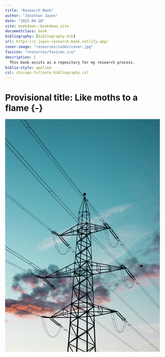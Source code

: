 ```yaml
--- 
title: "Research Book"
author: "Jonathan Jayes"
date: "2022-04-28"
site: bookdown::bookdown_site
documentclass: book
bibliography: [bibliography.bib]
url: https://j-jayes-research-book.netlify.app/
cover-image: "resources/index/cover.jpg"
favicon: "resources/favicon.ico"
description: |
  This book exists as a repository for my research process.
biblio-style: apalike
csl: chicago-fullnote-bibliography.csl
---
```


# Provisional title: Like moths to a flame {-}

![](resources/index/cover-3.jpg)
